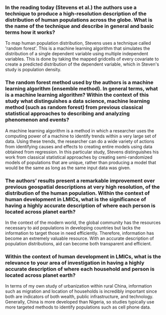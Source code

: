 ### In the reading today (Stevens et al.) the authors use a technique to produce a high-resolution description of the distribution of human populations across the globe. What is the name of the technique and describe in general and basic terms how it works?

To map human population distribution, Stevens uses a technique called 'random forest'. This is a machine learning algorithm that simulates the distribution of a single dependent variable using multiple independent variables. This is done by taking the mapped gridcells of every covariate to create a predicted distribution of the dependent variable, which in Steven's study is population density.

### The random forest method used by the authors is a machine learning algorithm (ensemble method). In general terms, what is a machine learning algorithm? Within the context of this study what distinguishes a data science, machine learning method (such as random forest) from previous classical statistical approaches to describing and analyzing phenomenon and events?

A machine learning algorithm is a method in which a researcher uses the computing power of a machine to identify trends within a very large set of data. Using these trends, the researcher can do a wide variety of actions from identifying causes and effects to creating entire models using data obtained from regression. In this particular study, Stevens distinguishes his work from classical statistical approaches by creating semi-randomized models of populations that are unique, rather than producing a model that would be the same as long as the same input data was given.

### The authors’ results present a remarkable improvement over previous geospatial descriptions at very high resolution, of the distribution of the human population. Within the context of human development in LMICs, what is the significance of having a highly accurate description of where each person is located across planet earth?

In the context of the modern world, the global community has the resources necessary to aid populations in developing countries but lacks the information to target those in need efficiently. Therefore, information has become an extremely valuable resource. With an accurate description of population distributions, aid can become both transparent and efficient.

### Within the context of human development in LMICs, what is the relevance to your area of investigation in having a highly accurate description of where each household and person is located across planet earth?

In terms of my own study of urbanization within rural China, information such as migration and location of households is incredibly important since both are indicators of both wealth, public infrastructure, and technology. Generally, China is more developed than Nigeria, so studies typically use more targeted methods to identify populations such as cell phone data.

